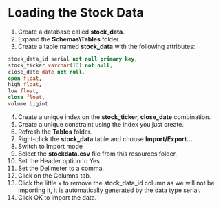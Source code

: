 # Loading the Stock Data

1. Create a database called **stock_data**.
2. Expand the **Schemas\Tables** folder.
3. Create a table named **stock_data** with the following attributes:

``` sql
stock_data_id serial not null primary key,
stock_ticker varchar(10) not null,
close_date date not null,
open float,
high float,
low float,
close float,
volume bigint
```

4. Create a unique index on the **stock_ticker, close_date** combination.
5. Create a unique constraint using the index you just create.
6. Refresh the **Tables** folder.
7. Right-click the **stock_data** table and choose **Import/Export...**
8. Switch to Import mode
9. Select the **stockdata.csv** file from this resources folder.
10. Set the Header option to Yes
11. Set the Delimeter to a comma.
12. Click on the Columns tab.
13. Click the little x to remove the stock_data_id column as we will not be importing it, it is automatically generated by the data type serial.
14. Click OK to import the data.
